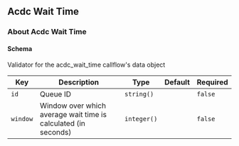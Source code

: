 ## Acdc Wait Time

### About Acdc Wait Time

#### Schema

Validator for the acdc_wait_time callflow's data object



Key | Description | Type | Default | Required
--- | ----------- | ---- | ------- | --------
`id` | Queue ID | `string()` |   | `false`
`window` | Window over which average wait time is calculated (in seconds) | `integer()` |   | `false`




